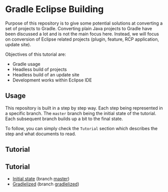 # Gradle Eclipse Building

Purpose of this repository is to give some potential solutions at
converting a set of projects to Gradle. Converting plain Java projects
to Gradle have been discussed a lot and is not the main focus here. Instead,
we will focus on conversion of Eclipse related projects (plugin, feature,
RCP application, update site).

Objectives of this tutorial are:

 * Gradle usage
 * Headless build of projects
 * Headless build of an update site
 * Development works within Eclipse IDE

## Usage

This repository is built in a step by step way. Each step being represented in
a specific branch. The `master` branch being the initial state of the tutorial.
Each subsequent branch builds up a bit to the final state.

To follow, you can simply check the `Tutorial` section which describes the
step and what documents to read.

## Tutorial

## Tutorial

 * [Initial state](../master/tutorial/initial_state.md) (branch [master](../../tree/master))
 * [Gradlelized](../gradlelized/tutorial/gradlelizing.md) (branch [gradlelized](../../tree/gradlelized))
